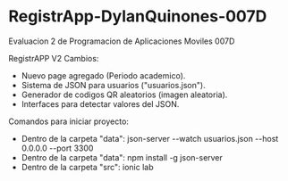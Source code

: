 # RegistrApp-DylanQuinones-007D
Evaluacion 2 de Programacion de Aplicaciones Moviles 007D

RegistrAPP V2
Cambios:
- Nuevo page agregado (Periodo academico).
- Sistema de JSON para usuarios ("usuarios.json").
- Generador de codigos QR aleatorios (imagen aleatoria).
- Interfaces para detectar valores del JSON.

Comandos para iniciar proyecto:
- Dentro de la carpeta "data": json-server --watch usuarios.json --host 0.0.0.0 --port 3300
- Dentro de la carpeta "data": npm install -g json-server
- Dentro de la carpeta "src": ionic lab
